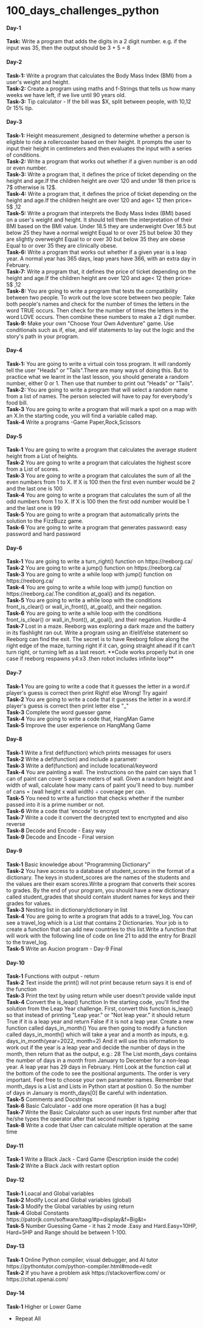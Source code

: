 # 100_days_challenges_python

<h4>Day-1</h4>
<b>Task:</b> Write a program that adds the digits in a 2 digit number. e.g. if the input was 35, then the output should be 3 + 5 = 8

<h4>Day-2</h4>
<b>Task-1:</b> Write a program that calculates the Body Mass Index (BMI) from a user's weight and height. <br/>
<b>Task-2:</b> Create a program using maths and f-Strings that tells us how many weeks we have left, if we live until 90 years old.<br/>
<b>Task-3:</b> Tip calculator - If the bill was $X, split between  people, with 10,12 0r 15% tip. 

<h4>Day-3</h4>
<b>Task-1:</b> Height measurement ,designed to determine whether a person is eligible to ride a rollercoaster based on their height. It prompts the user to input their height in centimeters and then evaluates the input with a series of conditions.<br/>
<b>Task-2:</b> Write a program that works out whether if a given number is an odd or even number.<br/>
<b>Task-3:</b> Write a program that, it defines the price of ticket depending on the height and age.If the children height are over 120 and under 18 then price is 7$ otherwise is 12$.<br/>
<b>Task-4:</b> Write a program that, it defines the price of ticket depending on the height and age.If the children height are over 120 and  age< 12 then price= 5$ ,12<age<=18 then price= 7$, otherwise price is 12$                     ><br/>
<b>Task-5:</b> Write a program that interprets the Body Mass Index (BMI) based on a user's weight and height. It should tell them the interpretation of their BMI based on the BMI value. Under 18.5 they are underweight Over 18.5 but below 25 they have a normal weight Equal to or over 25 but below 30 they are slightly overweight Equal to or over 30 but below 35 they are obese Equal to or over 35 they are clinically obese.<br/>
<b>Task-6:</b> Write a program that works out whether if a given year is a leap year. A normal year has 365 days, leap years have 366, with an extra day in February. <br/>
<b>Task-7:</b> Write a program that, it defines the price of ticket depending on the height and age.If the children height are over 120 and  age< 12 then price= 5$ ,12<age<=18 then price= 7$, otherwise price is 12$.If you want aslo photo taken then add +3$                           ><br/>
<b>Task-8:</b> You are going to write a program that tests the compatibility between two people. To work out the love score between two people: Take both people's names and check for the number of times the letters in the word TRUE occurs. Then check for the number of times the letters in the word LOVE occurs. Then combine these numbers to make a 2 digit number.<br/>
<b>Task-9:</b> Make your own "Choose Your Own Adventure" game. Use conditionals such as if, else, and elif statements to lay out the logic and the story's path in your program.

<h4>Day-4</h4>
<b>Task-1:</b> You are going to write a virtual coin toss program. It will randomly tell the user "Heads" or "Tails".There are many ways of doing this. But to practice what we learnt in the last lesson, you should generate a random number, either 0 or 1. Then use that number to print out "Heads" or "Tails".<br/>
<b>Task-2:</b> You are going to write a program that will select a random name from a list of names. The person selected will have to pay for everybody's food bill.<br/>
<b>Task-3</b> You are going to write a program that will mark a spot on a map with an X.In the starting code, you will find a variable called map.<br/>
<b>Task-4</b> Write a programs -Game Paper,Rock,Scissors

<h4>Day-5</h4>
<b>Task-1</b> You are going to write a program that calculates the average student height from a List of heights.<br/>
<b>Task-2</b> You are going to write a program that calculates the highest score from a List of scores.<br/>
<b>Task-3</b> You are going to write a program that calculates the sum of all the even numbers from 1 to X. If X is 100 then the first even number would be 2 and the last one is 100 <br/>
<b>Task-4</b> You are going to write a program that calculates the sum of all the odd numbers from 1 to X. If X is 100 then the first odd number would be 1 and the last one is 99 <br/>
<b>Task-5</b> You are going to write a program that automatically prints the solution to the FizzBuzz game. <br/>
<b>Task-6</b> You are going to write a program that generates password: easy password and hard password

<h4>Day-6</h4>
<b>Task-1</b> You are going to write a turn_right() function on https://reeborg.ca/  <br/>
<b>Task-2</b> You are going to write a jump() function on https://reeborg.ca/  <br/>
<b>Task-3</b> You are going to write a while loop with jump() function on https://reeborg.ca/  <br/>
<b>Task-4</b> You are going to write a while loop with jump() function on https://reeborg.ca/.The condition at_goal() and its negation.  <br/>
<b>Task-5</b> You are going to write a while loop with the conditions front_is_clear() or wall_in_front(), at_goal(), and their negation.  <br/>
<b>Task-6</b> You are going to write a while loop with the conditions front_is_clear() or wall_in_front(), at_goal(), and their negation. Hurdle-4  <br/>
<b>Task-7</b> Lost in a maze.  Reeborg was exploring a dark maze and the battery in its flashlight ran out. Write a program using an if/elif/else statement so Reeborg can find the exit. The secret is to have Reeborg follow along the right edge of the maze, turning right if it can, going straight ahead if it can’t turn right, or turning left as a last resort. **Code works properly but in one case if reeborg respawns y4:x3 .then robot includes infinite loop**

<h4>Day-7</h4>
<b>Task-1</b> You are going to write a code that it guesses the letter in a word.if player's guess is correct then print Right! else Wrong! Try again!  <br/>
<b>Task-2</b> You are going to write a code that it guesses the letter in a word.if player's guess is correct then print letter else "_"  <br/>
<b>Task-3</b> Complete the word guesser game <br/>
<b>Task-4</b> You are going to write a code that, HangMan Game <br/>
<b>Task-5</b> Improve the user experience on HangMang Game

<h4>Day-8</h4>
<b>Task-1</b> Write a first def(function) which prints messages for users <br/>
<b>Task-2</b> Write a def(function) and include a parametr <br/>
<b>Task-3</b> Write a def(function) and include locational/keyword <br/>
<b>Task-4</b> You are painting a wall. The instructions on the paint can says that 1 can of paint can cover 5 square meters of wall. Given a random height and width of wall, calculate how many cans of paint you'll need to buy. number of cans = (wall height x wall width) ÷ coverage per can. <br/>
<b>Task-5</b> You need to write a function that checks whether if the number passed into it is a prime number or not. <br/>
<b>Task-6</b> Write a code that 'encode' to encrypt <br/>
<b>Task-7</b> Write a code it convert the decrypted text to encrtypted and also reverse <br/>
<b>Task-8</b> Decode and Encode - Easy way <br/>
<b>Task-9</b> Decode and Encode - Final version

<h4>Day-9</h4>
<b>Task-1</b> Basic knowledge about "Programming Dictionary" <br/>
<b>Task-2</b> You have access to a database of student_scores in the format of a dictionary. The keys in student_scores are the names of the students and the values are their exam scores.Write a program that converts their scores to grades. By the end of your program, you should have a new dictionary called student_grades that should contain student names for keys and their grades for values. <br/>
<b>Task-3</b> Nesting list in dictionary/dictionary in list <br/>
<b>Task-4</b> You are going to write a program that adds to a travel_log. You can see a travel_log which is a List that contains 2 Dictionaries. Your job is to create a function that can add new countries to this list.Write a function that will work with the following line of code on line 21 to add the entry for Brazil to the travel_log. <br/>
<b>Task-5</b> Write an Aucion program - Day-9 Final

<h4>Day-10</h4>
<b>Task-1</b> Functions with output - return <br/>
<b>Task-2</b> Text inside the print() will not print because return says it is end of the function <br/>
<b>Task-3</b> Print the text by using return while user doesn't provide valide input <br/>
<b>Task-4</b> Convert the is_leap() functtion In the starting code, you'll find the solution from the Leap Year challenge. First, convert this function is_leap() so that instead of printing "Leap year." or "Not leap year." it should return True if it is a leap year and return False if it is not a leap year. Create a new function called days_in_month() You are then going to modify a function called days_in_month() which will take a year and a month as inputs, e.g. days_in_month(year=2022, month=2) And it will use this information to work out if the year is a leap year and decide the number of days in the month, then return that as the output, e.g.: 28 The List month_days contains the number of days in a month from January to December for a non-leap year. A leap year has 29 days in February. Hint Look at the function call at the bottom of the code to see the positional arguments. The order is very important. Feel free to choose your own parameter names. Remember that month_days is a List and Lists in Python start at position 0. So the number of days in January is month_days[0] Be careful with indentation. <br/>
<b>Task-5</b> Comments and Docstrings <br/>
<b>Task-6</b> Basic Calculator - add one more operation (it has a bug)  <br/>
<b>Task-7</b> Write the Basic Calculator such as user inputs first number after that he/she types the operator after that second number is typing  <br/>
<b>Task-8</b> Write a code that User can calculate miltiple operation at the same time <br/>

<h4>Day-11</h4>
<b>Task-1</b> Write a Black Jack - Card Game (Description inside the code)   <br/>
<b>Task-2</b> Write a Black Jack with restart option  <br/>

<h4>Day-12</h4>
<b>Task-1</b> Loacal and Global variables  <br/>
<b>Task-2</b> Modify Local and Global variables (global)  <br/>
<b>Task-3</b> Modify the Global variables by using return  <br/>
<b>Task-4</b> Global Constants   https://patorjk.com/software/taag/#p=display&f=Big&t=    <br/>
<b>Task-5</b> Number Guessing Game - it has 2 mode .Easy and Hard.Easy=10HP, Hard=5HP and Range should be between 1-100.

<h4>Day-13</h4>
<b>Task-1</b> Online Python compiler, visual debugger, and AI tutor  https://pythontutor.com/python-compiler.html#mode=edit  <br/>
<b>Task-2</b> If you have a problem ask https://stackoverflow.com/ or https://chat.openai.com/    <br/>

<h4>Day-14</h4>
<b>Task-1</b> Higher or Lower Game

- Repeat All




